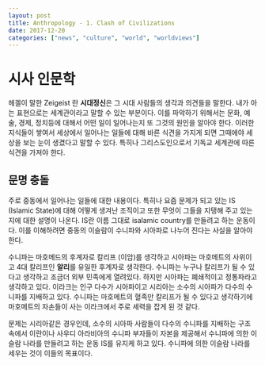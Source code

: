 ```yaml
---
layout: post
title: Anthropology - 1. Clash of Civilizations
date: 2017-12-20
categories: ["news", "culture", "world", "worldviews"]
---
```


# 시사 인문학

헤겔이 말한 Zeigeist 란 **시대정신**은 그 시대 사람들의 생각과 의견들을 말한다. 내가 아는 표현으로는 세계관이라고 말할 수 있는 부분이다. 이를 파악하기 위해서는 문화, 예술, 경제, 정치등에 대해서 어떤 일이 일어나는지 또 그것의 원인을 알아야 한다. 이러한 지식들이 쌓여서 세상에서 일어나는 일들에 대해 바른 식견을 가지게 되면 그때에야 세상을 보는 눈이 생겼다고 말할 수 있다. 특히나 그리스도인으로서 기독교 세계관에 따른 식견을 가져야 한다.

## 문명 충돌

주로 중동에서 일어나는 일들에 대한 내용이다. 특히나 요즘 문제가 되고 있는 IS (Islamic State)에 대해 어떻게 생겨난 조직이고 또한 무엇이 그들을 지탱해 주고 있는지에 대한 설명이 나온다. IS란 이름 그대로 isalamic country를 만들려고 하는 운동이다. 이를 이해하려면 중동의 이슬람이 수니파와 시아파로 나누어 진다는 사실을 알아야 한다.

수니파는 마호메드의 후계자로 칼리프 (이암)를 생각하고 시아파는 마호메트의 사위이고 4대 칼리프인 **알리**를 유일한 후계자로 생각한다. 수니파는 누구나 칼리프가 될 수 있다고 생각하고 조금더 외부 민족에게 열려있다. 하지만 시아파는 폐쇄적이고 정통파라고 생각하고 있다. 이라크는 인구 다수가 시아파이고 시리아는 소수의 시아파가 다수의 수니파를 지배하고 있다. 수니파는 마호메트의 혈족만 칼리프가 될 수 있다고 생각하기에 마호메트의 자손들이 사는 이라크에서 주로 세력을 잡게 된 것 같다.

문제는 시리아같은 경우인데, 소수의 시아파 사람들이 다수의 수니파를 지배하는 구조 속에서 이란이나 사우디 아라비아의 수니파 부자들이 자본을 제공해서 수니파에 의한 이슬람 나라를 만들려고 하는 운동 IS를 유지케 하고 있다. 수니파에 의한 이슬람 나라를 세우는 것이 이들의 목표이다.
